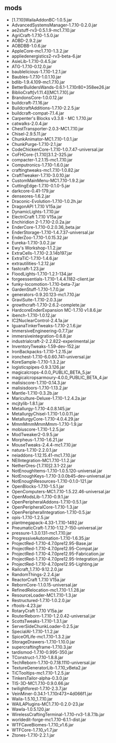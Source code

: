 ## mods
* [1.7.10]WailaAddonBC-1.0.5.jar
* AdvancedSystemsManager-1.7.10-0.2.0.jar
* ae2stuff-rv3-0.5.1.9-mc1.7.10.jar
* AgriCraft-1.7.10-1.5.0.jar
* AOBD-2.9.2.jar
* AOBDBB-1.0.6.jar
* AppleCore-mc1.7.10-1.3.2.jar
* appliedenergistics2-rv3-beta-6.jar
* AsieLib-1.7.10-0.4.5.jar
* ATG-1.7.10-0.12.0.jar
* baublelicious-1.7.10-1.2.1.jar
* Baubles-1.7.10-1.0.1.10.jar
* bdlib-1.9.4.109-mc1.7.10.jar
* BetterBuildersWands-0.6.1-1.7.10r80+358ee26.jar
* BiblioCraft[v1.11.4][MC1.7.10].jar
* BrandonsCore-1.0.0.12.jar
* buildcraft-7.1.16.jar
* BuildcraftAdditions-1.7.10-2.2.5.jar
* buildcraft-compat-7.1.4.jar
* Carpenter's Blocks v3.3.8 - MC 1.7.10.jar
* catwalks-2.0.4.jar
* ChestTransporter-2.0.3-MC1.7.10.jar
* Chisel-2.9.5.11.jar
* ChunkAnimator-MC1.7.10-1.0.1.jar
* ChunkPurge-1.7.10-2.1.jar
* CodeChickenCore-1.7.10-1.0.7.47-universal.jar
* CoFHCore-[1.7.10]3.1.2-325.jar
* compacter-1.2.1.15-mc1.7.10.jar
* Computronics-1.7.10-1.6.0.jar
* craftingtweaks-mc1.7.10-1.0.82.jar
* CraftTweaker-1.7.10-3.0.10.jar
* CustomMainMenu-MC1.7.10-1.9.2.jar
* CuttingEdge-1.7.10-0.1.0-5.jar
* darkcore-0.41-179.jar
* denseores-1.6.2.jar
* Draconic-Evolution-1.7.10-1.0.2h.jar
* DragonAPI 1.7.10 V15a.jar
* DynamicLights-1.7.10.jar
* ElectriCraft 1.7.10 V15a.jar
* Enchiridion 2-1.7.10-2.0.2a.jar
* EnderCore-1.7.10-0.2.0.36_beta.jar
* EnderStorage-1.7.10-1.4.7.37-universal.jar
* EnderZoo-1.7.10-1.0.15.32.jar
* Eureka-1.7.10-3.0.2.jar
* Ewy's Workshop-1.1.2.jar
* ExtraCells-1.7.10-2.3.14b197.jar
* ExtraTiC-1.7.10-1.4.6.jar
* extrautilities-1.2.12.jar
* fastcraft-1.23.jar
* FloodLights-1.7.10-1.2.1-134.jar
* forgeessentials-1.7.10-1.4.4.1182-client.jar
* funky-locomotion-1.7.10-beta-7.jar
* GardenStuff-1.7.10-1.7.0.jar
* generators-0.9.20.123-mc1.7.10.jar
* GraviSuite-1.7.10-2.0.3.jar
* growthcraft-1.7.10-2.6.2-complete.jar
* HardcoreEnderExpansion  MC-1.7.10  v1.8.6.jar
* ibench-1.7.10-1.0.12.jar
* IC2NuclearControl-2.4.1a.jar
* IguanaTinkerTweaks-1.7.10-2.1.6.jar
* ImmersiveEngineering-0.7.7.jar
* immersiveintegration-0.6.8.jar
* industrialcraft-2-2.2.822-experimental.jar
* InventoryTweaks-1.59-dev-152.jar
* IronBackpacks-1.7.10-1.2.15.jar
* ironchest-1.7.10-6.0.60.741-universal.jar
* KoreSample-1.7.10-1.3.2.jar
* logisticspipes-0.9.3.126.jar
* magicalcrops-4.0.0_PUBLIC_BETA_5.jar
* magicalcropsarmoury-4.0.0_PUBLIC_BETA_4.jar
* malisiscore-1.7.10-0.14.3.jar
* malisisdoors-1.7.10-1.13.2.jar
* Mantle-1.7.10-0.3.2b.jar
* Mariculture-Deluxe-1.7.10-1.2.4.2a.jar
* mcjtylib-1.8.1.jar
* Metallurgy-1.7.10-4.0.8.145.jar
* MetallurgyChisel-1.7.10-1.0.0.11.jar
* MetallurgyCore-1.7.10-4.0.4.29.jar
* MmmMmmMmmMmm-1.7.10-1.9.jar
* mobiuscore-1.7.10-1.2.5.jar
* ModTweaker2-0.9.5.jar
* Morpheus-1.7.10-1.6.21.jar
* MouseTweaks-2.4.4-mc1.7.10.jar
* natura-1.7.10-2.2.0.1.jar
* neiaddons-1.12.15.41-mc1.7.10.jar
* NEIIntegration-MC1.7.10-1.1.2.jar
* NetherOres-[1.7.10]2.3.1-22.jar
* NotEnoughItems-1.7.10-1.0.5.120-universal.jar
* NotEnoughKeys-1.7.10-3.0.0b45-dev-universal.jar
* NotEnoughResources-1.7.10-0.1.0-121.jar
* OpenBlocks-1.7.10-1.5.1.jar
* OpenComputers-MC1.7.10-1.5.22.46-universal.jar
* OpenModsLib-1.7.10-0.9.1.jar
* OpenPeripheralAddons-1.7.10-0.5.1.jar
* OpenPeripheralCore-1.7.10-1.3.jar
* OpenPeripheralIntegration-1.7.10-0.5.jar
* opis-1.7.10-1.2.5.jar
* plantmegapack-4.33-1.7.10-1492.jar
* PneumaticCraft-1.7.10-1.12.7-150-universal.jar
* pressure-1.3.0.131-mc1.7.10.jar
* ProgressiveAutomation-1.7.10-1.6.35.jar
* ProjectRed-1.7.10-4.7.0pre12.95-Base.jar
* ProjectRed-1.7.10-4.7.0pre12.95-Compat.jar
* ProjectRed-1.7.10-4.7.0pre12.95-Fabrication.jar
* ProjectRed-1.7.10-4.7.0pre12.95-Integration.jar
* ProjectRed-1.7.10-4.7.0pre12.95-Lighting.jar
* Railcraft_1.7.10-9.12.2.0.jar
* RandomThings-2.2.4.jar
* ReactorCraft 1.7.10 V15a.jar
* RebornCore-1.1.0.15-universal.jar
* RefinedRelocation-mc1.7.10-1.1.28.jar
* ResourceLoader-MC1.7.10-1.3.jar
* Restructured-1.7.10-1.0.2.0.jar
* rftools-4.23.jar
* RotaryCraft 1.7.10 V15a.jar
* RouterReborn-1.7.10-1.2.0.42-universal.jar
* ScottsTweaks-1.7.10-1.3.1.jar
* ServerSideChunkLoader-0.2.5.jar
* SpecialAI-1.7.10-1.1.2.jar
* SpiceOfLife-mc1.7.10-1.3.2.jar
* StorageDrawers-1.7.10-1.10.0.jar
* supercraftingframe-1.7.10.3.jar
* tardismod-1.7.10-0.995-350.jar
* TConstruct-1.7.10-1.8.8.jar
* TechReborn-1.7.10-0.7.18.1110-universal.jar
* TextureGeneratorLib-1.7.10_vBeta2.jar
* TiCTooltips-mc1.7.10-1.2.5.jar
* TinkersTailor-alpha-0.3.0.jar
* TIS-3D-MC1.7.10-0.9.0.66.jar
* twilightforest-1.7.10-2.3.7.jar
* VeinMiner-0.34.1-1.7.10r473+4d066f1.jar
* Waila-1.5.10_1.7.10.jar
* WAILAPlugins-MC1.7.10-0.2.0-23.jar
* Wawla-1.0.5.120.jar
* WirelessCraftingTerminal-1.7.10-rv3-1.8.7.1b.jar
* worldedit-forge-mc1.7.10-6.1.1-dist.jar
* WTFCaveBiomes-1.7.10_v1.6.jar
* WTFCore-1.7.10_v1.7.jar
* Ztones-1.7.10-2.2.1.jar
